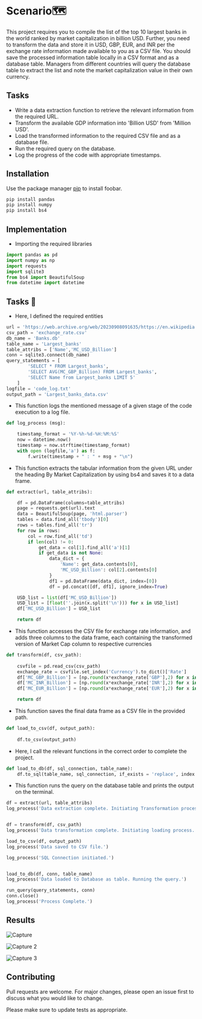 # Scenario🗺

This project requires you to compile the list of the top 10 largest banks in the world ranked by market capitalization in billion USD. Further, you need to transform the data and store it in USD, GBP, EUR, and INR per the exchange rate information made available to you as a CSV file. You should save the processed information table locally in a CSV format and as a database table. Managers from different countries will query the database table to extract the list and note the market capitalization value in their own currency.

## Tasks
- Write a data extraction function to retrieve the relevant information from the required URL.
- Transform the available GDP information into 'Billion USD' from 'Million USD'.
- Load the transformed information to the required CSV file and as a database file.
- Run the required query on the database.
- Log the progress of the code with appropriate timestamps.

## Installation

Use the package manager [pip](https://pip.pypa.io/en/stable/) to install foobar.

```bash
pip install pandas
pip install numpy
pip install bs4
```

## Implementation
- Importing the required libraries
```python
import pandas as pd 
import numpy as np 
import requests
import sqlite3
from bs4 import BeautifulSoup
from datetime import datetime
```
## Tasks 📝
- Here, I defined the required entities

```python
url = 'https://web.archive.org/web/20230908091635/https://en.wikipedia.org/wiki/List_of_largest_banks'
csv_path = 'exchange_rate.csv'
db_name = 'Banks.db'
table_name = 'Largest_banks'
table_attribs = ['Name','MC_USD_Billion']
conn = sqlite3.connect(db_name)
query_statements = [
        'SELECT * FROM Largest_banks',
        'SELECT AVG(MC_GBP_Billion) FROM Largest_banks',
        'SELECT Name from Largest_banks LIMIT 5'
    ]
logfile = 'code_log.txt'
output_path = 'Largest_banks_data.csv'
```
-  This function logs the mentioned message of a given stage of the
    code execution to a log file.

```python
def log_process (msg):

    timestamp_format = '%Y-%h-%d-%H:%M:%S'
    now = datetime.now()
    timestamp = now.strftime(timestamp_format)
    with open (logfile,'a') as f:
        f.write(timestamp + " : " + msg + "\n")
```
-  This function extracts the tabular information from the given URL under the heading By Market Capitalization by using bs4 and saves it to a data frame.

```python
def extract(url, table_attribs):

    df = pd.DataFrame(columns=table_attribs)
    page = requests.get(url).text
    data = BeautifulSoup(page, 'html.parser')
    tables = data.find_all('tbody')[0]
    rows = tables.find_all('tr')
    for row in rows:
        col = row.find_all('td')
        if len(col) != 0:
            get_data = col[1].find_all('a')[1]
            if get_data is not None:
                data_dict = {
                    'Name': get_data.contents[0],
                    'MC_USD_Billion': col[2].contents[0]
                }
                df1 = pd.DataFrame(data_dict, index=[0])
                df = pd.concat([df, df1], ignore_index=True)

    USD_list = list(df['MC_USD_Billion'])
    USD_list = [float(''.join(x.split('\n'))) for x in USD_list]
    df['MC_USD_Billion'] = USD_list

    return df
```
-  This function accesses the CSV file for exchange rate
    information, and adds three columns to the data frame, each
    containing the transformed version of Market Cap column to
    respective currencies

```python
def transform(df, csv_path):
    
    csvfile = pd.read_csv(csv_path)
    exchange_rate = csvfile.set_index('Currency').to_dict()['Rate']
    df['MC_GBP_Billion'] = [np.round(x*exchange_rate['GBP'],2) for x in df['MC_USD_Billion']]
    df['MC_INR_Billion'] = [np.round(x*exchange_rate['INR'],2) for x in df['MC_USD_Billion']]
    df['MC_EUR_Billion'] = [np.round(x*exchange_rate['EUR'],2) for x in df['MC_USD_Billion']]

    return df

```
-  This function saves the final data frame as a CSV file in
    the provided path.

```python
def load_to_csv(df, output_path):
    
    df.to_csv(output_path)

```
-  Here, I call the relevant functions in the correct order to complete the project.

```python
def load_to_db(df, sql_connection, table_name):
    df.to_sql(table_name, sql_connection, if_exists = 'replace', index = False)
```
-  This function runs the query on the database table and
    prints the output on the terminal.
```python
df = extract(url, table_attribs)
log_process('Data extraction complete. Initiating Transformation process.')


df = transform(df, csv_path)
log_process('Data transformation complete. Initiating loading process.')

load_to_csv(df, output_path)
log_process('Data saved to CSV file.')

log_process('SQL Connection initiated.')


load_to_db(df, conn, table_name)
log_process('Data loaded to Database as table. Running the query.')

run_query(query_statements, conn)
conn.close()
log_process('Process Complete.')
```
## Results
![Capture](https://github.com/Yafaa2/Banks_ETL/assets/123892816/96527697-07af-4257-857a-c5cb712daae5)

![Capture 2](https://github.com/Yafaa2/Banks_ETL/assets/123892816/cbd0bb54-17a4-4783-908c-e32908ec3636)

![Capture 3](https://github.com/Yafaa2/Banks_ETL/assets/123892816/3b8672cb-9782-4cd2-9866-11d5d3a79fd8)

## Contributing

Pull requests are welcome. For major changes, please open an issue first
to discuss what you would like to change.

Please make sure to update tests as appropriate.
